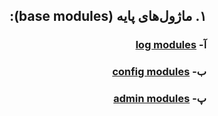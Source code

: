 <div dir="rtl">

## ۱. ماژول‌های پایه (base modules):
### آ- [log modules]()
### ب- [config modules]()
### پ- [admin modules]()

</div>
